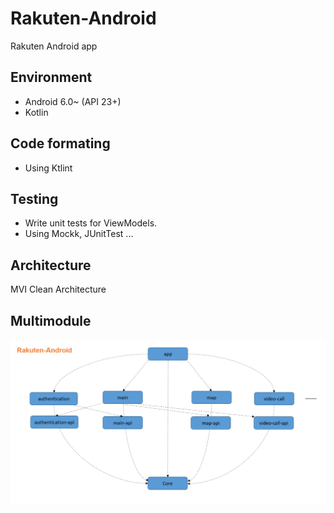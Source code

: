 # Rakuten-Android

Rakuten Android app

## Environment

- Android 6.0~ (API 23+)
- Kotlin

## Code formating

- Using Ktlint

## Testing

- Write unit tests for ViewModels.
- Using Mockk, JUnitTest ...

## Architecture

MVI Clean Architecture

## Multimodule

![project dependencies](architecture.png)

